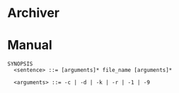 # Archiver

# Manual

```
SYNOPSIS
  <sentence> ::= [arguments]* file_name [arguments]*
  
  <arguments> ::= -c | -d | -k | -r | -1 | -9
```
